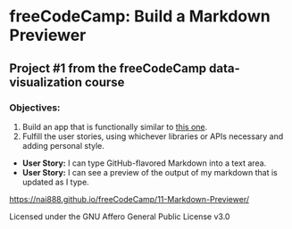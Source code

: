 # freeCodeCamp: Build a Markdown Previewer

## Project #1 from the freeCodeCamp data-visualization course

### Objectives:

1. Build an app that is functionally similar to [this one](https://codepen.io/freeCodeCamp/full/JXrLLE).
2. Fulfill the user stories, using whichever libraries or APIs necessary and adding personal style.

- **User Story:** I can type GitHub-flavored Markdown into a text area.
- **User Story:** I can see a preview of the output of my markdown that is updated as I type.

<https://nai888.github.io/freeCodeCamp/11-Markdown-Previewer/>

Licensed under the GNU Affero General Public License v3.0